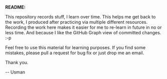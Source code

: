 **README:**

This repository records stuff, I learn over time. This helps me get back to the work, I produced after practicing
via multiple different resources. Recording the work here makes it easier for me to re-learn in future in no or less
time. And because I like the GitHub Graph view of committed changes. :-p 

Feel free to use this material for learning purposes. If you find some mistakes, please pull a request for bug fix 
or just drop me an email. 

Thank you. 

--
Usman
